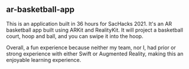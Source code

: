 ## ar-basketball-app
This is an application built in 36 hours for SacHacks 2021. It's an AR basketball app built using ARKit and RealityKit. It will project a basketball court, hoop and ball, and you can swipe it into the hoop.

Overall, a fun experience because neither my team, nor I, had prior or strong experience with either Swift or Augmented Reality, making this an enjoyable learning experience.
